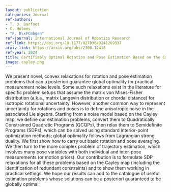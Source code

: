 ```yaml
---
layout: publication
categories: Journal
ref-authors:
- T. D. Barfoot
- C. Holmes
- "F. D\xFCmbgen"
ref-journal: International Journal of Robotics Research
ref-link: https://doi.org/10.1177/02783649241269337
arxiv-link: https://arxiv.org/abs/2308.12418
ref-year: 2024
title: Certifiably Optimal Rotation and Pose Estimation Based on the Cayley Map
image: cayley.png
---
```


We present novel, convex relaxations for rotation and pose estimation problems that can a posteriori guarantee global optimality for practical measurement noise levels. Some such relaxations exist in the literature for specific problem setups that assume the matrix von Mises-Fisher distribution (a.k.a., matrix Langevin distribution or chordal distance) for isotropic rotational uncertainty. However, another common way to represent uncertainty for rotations and poses is to define anisotropic noise in the associated Lie algebra. Starting from a noise model based on the Cayley map, we define our estimation problems, convert them to Quadratically Constrained Quadratic Programs (QCQPs), then relax them to Semidefinite Programs (SDPs), which can be solved using standard interior-point optimization methods; global optimality follows from Lagrangian strong duality. We first show how to carry out basic rotation and pose averaging. We then turn to the more complex problem of trajectory estimation, which involves many pose variables with both individual and inter-pose measurements (or motion priors). Our contribution is to formulate SDP relaxations for all these problems based on the Cayley map (including the identification of redundant constraints) and to show them working in practical settings. We hope our results can add to the catalogue of useful estimation problems whose solutions can be a posteriori guaranteed to be globally optimal.


